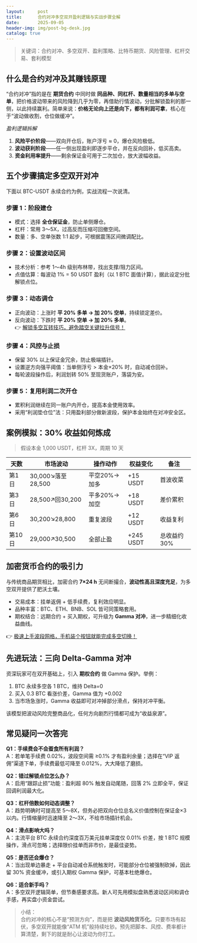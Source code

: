 ```yaml
---
layout:     post
title:      合约对冲多空双开盈利逻辑与实战步骤全解
date:       2025-09-05
header-img: img/post-bg-desk.jpg
catalog: true
---
```


> 关键词：合约对冲、多空双开、盈利策略、比特币期货、风险管理、杠杆交易、套利模型

## 什么是合约对冲及其赚钱原理  
“合约对冲”指的是在 **期货合约** 中同时做 **同品种、同杠杆、数量相当的多单与空单**，把价格波动带来的风险降到几乎为零，再借助行情波动，分批解锁盈利的那一侧，以此持续赢利。简单来说：**价格无论向上还是向下，都有利润可拿**，核心在于“波动做收割，仓位做缓冲”。

*盈利逻辑拆解*  
1. **风险平价阶段**——双向开仓后，账户浮亏 ≈ 0，爆仓风险极低。  
2. **波动获利阶段**——任一侧出现盈利即逐步平仓，并在反向回补，低买高卖。  
3. **资金利用率提升**——剩余保证金可用于二次加仓，放大波幅收益。

## 五个步骤搞定多空双开对冲  
下面以 BTC-USDT 永续合约为例，实战流程一次说清。

### 步骤 1：阶段建仓  
- 模式：选择 **全仓保证金**，防止单侧爆仓。  
- 杠杆：常用 3～5X，过高反而压缩可回撤空间。  
- 数量：多、空单张数 1:1 起步，可根据震荡区间微调配比。  

### 步骤 2：设置波动区间  
- 技术分析：参考 1～4h 级别布林带，找出支撑/阻力区间。  
- 点值估算：每波动 1% = 50 USDT 盈利（以 1 BTC 面值计算），据此设定分批解锁点位。  

### 步骤 3：动态调仓  
- 正向波动：上涨时 **平 20% 多单 → 加 20% 空单**，持续锁定差价。  
- 反向波动：下跌时 **平 20% 空单 → 加 20% 多单**。  
👉 [解锁多空互转技巧，避免踏空关键拉升信号！](https://okxdog.com/)

### 步骤 4：风控与止损  
- 保留 30% 以上保证金冗余，防止极端插针。  
- 设置逆方向强平阈值：当单侧浮亏 > 本金×20% 时，自动减仓回补。  
- 每轮波段操作后，利润划转 50% 至现货账户，落袋为安。  

### 步骤 5：复用利润二次开仓  
- 累积利润继续在同一账户内开仓，提高本金使用效率。  
- 采用“利润垫仓位”法：只用盈利部分做新波段，保护本金始终在对冲安全区。

## 案例模拟：30% 收益如何炼成  
> 假设本金 1,000 USDT，杠杆 3X，周期 10 天

| 天数 | 市场波动 | 操作动作 | 权益变化 | 备注 |
|---|---|---|---|---|
| 第1日 | 30,000↘落至28,500 | 平空20%→加多 | +15 USDT | 首波收菜 |
| 第3日 | 28,500↗回30,200 | 平多20%→加空 | +18 USDT | 差价累积 |
| 第6日 | 30,200↘28,800 | 重复波段 | +12 USDT | 收益复利 |
| 第10日 | 29,000↗30,500 | 全部止盈 | +245 USDT | 总收益约30% |

## 加密货币合约的吸引力  
与传统商品期货相比，加密合约 **7×24 h** 无间断撮合，**波动性高且深度充足**，为多空双开提供了肥沃土壤。  
- 交易成本：挂单返佣 + 低手续费，复利效应明显。  
- 品种丰富：BTC、ETH、BNB、SOL 皆可同策略套用。  
- 期权结合：远期合约 + 买入期权，可升级为 **Gamma 对冲**，进一步精细化收益曲线。

👉 [极速上手波段网格，手机装个按钮就能完成多空切换！](https://okxdog.com/)

## 先进玩法：三向 Delta-Gamma 对冲  
资深玩家可在双开基础上，引入 **期权合约** 做 Gamma 保护。举例：  
1. BTC 永续多空各 1 BTC，维持 Delta=0  
2. 买入 0.3 BTC 看涨价差，Gamma 值为 +0.002  
3. 当市场急涨时，Gamma 收益即可对冲掉部分滑点，保持对冲平衡。  

该模型把波动风险完整商品化，任何方向剧烈行情都可成为“收益泉源”。

## 常见疑问一次答完

**Q1：手续费会不会蚕食所有利润？**  
A：若单笔手续费 0.02%，波段空间需 ≥0.1% 才有盈利余量；选择在“VIP 返佣”渠道下单，手续费最低可降至 0.012%，大大降低了磨损。

**Q2：错过解锁点位怎么办？**  
A：启用“跟踪止损”功能：盈利超 80% 触发自动尾随，回落 2% 立即全平，保证回调利润最大化。

**Q3：杠杆倍数如何动态调整？**  
A：趋势明确时可提高至 5～8X，但务必把双向仓位总名义价值控制在保证金×3 以内。行情缩量时迅速降至 2～3X，不给市场插针机会。

**Q4：滑点影响大吗？**  
A：主流平台 BTC 永续合约深度百万美元挂单深度仅 0.01% 价差，按 1 BTC 规模操作，滑点可忽略；选择限价挂单而非市价，是最佳姿势。

**Q5：是否还会爆仓？**  
A：当出现单边暴走 + 平台自动减仓系统触发时，可能部分仓位被强制砍掉，因此留 30% 资金缓冲，或引入期权 Gamma 保护，可基本杜绝爆仓。

**Q6：适合新手吗？**  
A：多空双开逻辑简单，但节奏感要求高。新人可先用模拟盘熟悉波动区间和调仓手感，再实盘小资金尝试。

> 小结：  
> 合约对冲的核心不是“预测方向”，而是把 **波动风险货币化**。只要市场有起伏，多空双开就能像“ATM 机”般持续吐钞。预先把脚本、风控、费率都计算清楚，剩下的就是耐心让波动为你打工。